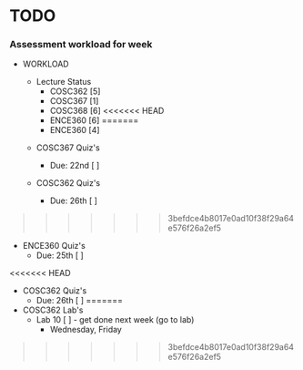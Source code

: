 # TODO

### Assessment workload for week

- WORKLOAD

  - Lecture Status
    * COSC362          [5]
    * COSC367          [1]
    * COSC368          [6]
<<<<<<< HEAD
    * ENCE360          [6]
=======
    * ENCE360          [4]

  * COSC367 Quiz's
    * Due: 22nd        [ ]

  * COSC362 Quiz's
    * Due: 26th        [ ]
>>>>>>> 3befdce4b8017e0ad10f38f29a64e576f26a2ef5

  * ENCE360 Quiz's
    * Due: 25th        [ ]

<<<<<<< HEAD
  * COSC362 Quiz's
    * Due: 26th        [ ]
=======
  * COSC362 Lab's
    * Lab 10           [ ] - get done next week (go to lab)
      + Wednesday, Friday
>>>>>>> 3befdce4b8017e0ad10f38f29a64e576f26a2ef5
